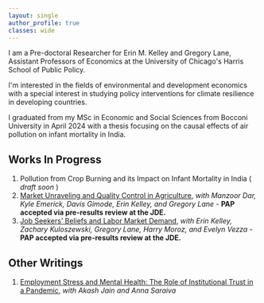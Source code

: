 ```yaml
---
layout: single
author_profile: true
classes: wide
---
```

I am a Pre-doctoral Researcher for Erin M. Kelley and Gregory Lane, Assistant Professors of Economics at the University of Chicago's Harris School of Public Policy.  

I'm interested in the fields of environmental and development economics with a special interest in studying policy interventions for climate resilience in developing countries. 

I graduated from my MSc in Economic and Social Sciences from Bocconi University in April 2024 with a thesis focusing on the causal effects of air pollution on infant mortality in India.

## Works In Progress
1. Pollution from Crop Burning and its Impact on Infant Mortality in India ( *draft soon* )
2. [Market Unraveling and Quality Control in Agriculture](https://static1.squarespace.com/static/5b1c4743266c07336b65a08c/t/68cc6306c0b8eb63210c974b/1758225158736/Groundnut+%282%29.pdf), *with Manzoor Dar, Kyle Emerick, Davis Gimode, Erin Kelley, and Gregory Lane* - **PAP accepted via pre-results review at the JDE.**
3. [Job Seekers’ Beliefs and Labor Market Demand](https://afosterri.org/jdepreresults/wp-content/uploads/2025/08/kelley-kuloszewski-lane-moroz-negi-vezza-job-seeker-beliefs-labo-6ac5ad0b9c2f9fe2a3a9353849322136.pdf), *with Erin Kelley, Zachary Kuloszewski, Gregory Lane, Harry Moroz, and Evelyn Vezza* - **PAP accepted via pre-results review at the JDE.**

## Other Writings
1. [Employment Stress and Mental Health: The Role of Institutional Trust in a Pandemic]([https://static1.squarespace.com/static/5b1c4743266c07336b65a08c/t/68cc6306c0b8eb63210c974b/1758225158736/Groundnut+%282%29.pdf](https://drive.google.com/file/d/1ApsY1dSnuG2CMCYGC87OKjqqhP5jmiTF/view?usp=drive_link)), *with Akash Jain and Anna Saraiva*

